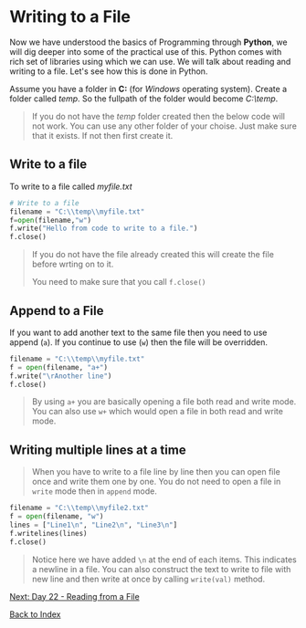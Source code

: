 # Writing to a File

Now we have understood the basics of Programming through **Python**, we will dig deeper into some of the practical use of this. Python comes with rich set of libraries using which we can use. We will talk about reading and writing to a file. Let's see how this is done in Python.

Assume you have a folder in **C:** (for *Windows* operating system). Create a folder called *temp*. So the fullpath of the folder would become *C:\temp*.

>If you do not have the *temp* folder created then the below code will not work. You can use any other folder of your choise. Just make sure that it exists. If not then first create it.

## Write to a file

To write to a file called *myfile.txt*

```python
# Write to a file
filename = "C:\\temp\\myfile.txt"
f=open(filename,"w")
f.write("Hello from code to write to a file.")
f.close()
```

>If you do not have the file already created this will create the file before wrting on to it.
>
>You need to make sure that you call `f.close()`

## Append to a File

If you want to add another text to the same file then you need to use append (`a`). If you continue to use (`w`) then the file will be overridden.

```python
filename = "C:\\temp\\myfile.txt"
f = open(filename, "a+")
f.write("\rAnother line")
f.close()
```

> By using `a+` you are basically opening a file both read and write mode. You can also use `w+` which would open a file in both read and write mode.

## Writing multiple lines at a time

>When you have to write to a file line by line then you can open file once and write them one by one. You do not need to open a file in `write` mode then in `append` mode.

```python
filename = "C:\\temp\\myfile2.txt"
f = open(filename, "w")
lines = ["Line1\n", "Line2\n", "Line3\n"]
f.writelines(lines)
f.close()
```

>Notice here we have added `\n` at the end of each items. This indicates a newline in a file. You can also construct the text to write to file with new line and then write at once by calling `write(val)` method.

[Next: Day 22 - Reading from a File](22-day22.md)

[Back to Index](index.md)
